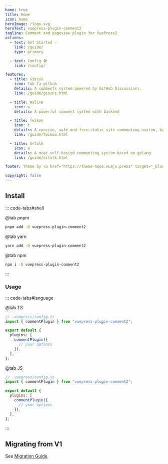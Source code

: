 ```yaml
---
home: true
title: Home
icon: home
heroImage: /logo.svg
heroText: vuepress-plugin-comment2
tagline: Comment and pageview plugin for VuePress2
actions:
  - text: Get Started 💡
    link: /guide/
    type: primary

  - text: Config 🛠
    link: /config/

features:
  - title: Giscus
    icon: fab fa-github
    details: A comments system powered by GitHub Discussions.
    link: /guide/giscus.html

  - title: Waline
    icon: w
    details: A powerful comment system with backend

  - title: Twikoo
    icon: t
    details: A concise, safe and free static site commenting system, based on Tencent Cloud Development
    link: /guide/twikoo.html

  - title: Artalk
    icon: a
    details: A neat self-hosted commenting system based on golang
    link: /guide/artalk.html

footer: Theme by <a href="https://theme-hope.vuejs.press" target="_blank">VuePress Theme Hope</a> | MIT Licensed, Copyright © 2019-present Mr.Hope

copyright: false
---
```


## Install

::: code-tabs#shell

@tab pnpm

```bash
pnpm add -D vuepress-plugin-comment2
```

@tab yarn

```bash
yarn add -D vuepress-plugin-comment2
```

@tab npm

```bash
npm i -D vuepress-plugin-comment2
```

:::

### Usage

::: code-tabs#language

@tab TS

```ts
// .vuepress/config.ts
import { commentPlugin } from "vuepress-plugin-comment2";

export default {
  plugins: [
    commentPlugin({
      // your options
    }),
  ],
};
```

@tab JS

```js
// .vuepress/config.js
import { commentPlugin } from "vuepress-plugin-comment2";

export default {
  plugins: [
    commentPlugin({
      // your options
    }),
  ],
};
```

:::

## Migrating from V1

See [Migration Guide](./migration.md).

<NetlifyBadge />

<script setup lang="ts">
import NetlifyBadge from "@NetlifyBadge";
</script>
